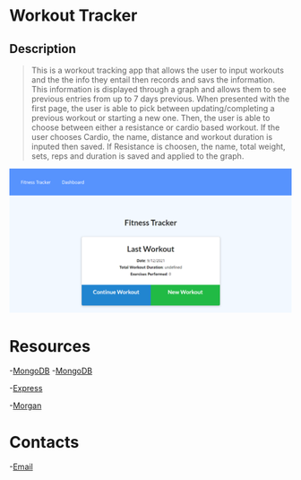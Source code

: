# Workout Tracker


## Description

>This is a workout tracking app that allows the user to input workouts and the the info they entail then records and savs the information. This information is displayed through a graph and allows them to see previous entries from up to 7 days previous. When presented with the first page, the user is able to pick between updating/completing a previous workout or starting a new one. Then, the user is able to choose between either a resistance or cardio based workout. If the user chooses Cardio, the name, distance and workout duration is inputed then saved. If Resistance is choosen, the name, total weight, sets, reps and duration is saved and applied to the graph.



![](images\fitness-tracker.png)



# Resources 

-[MongoDB](https://www.mongodb.com/what-is-mongodb)
-[MongoDB](https://developer.mozilla.org/en-US/docs/Learn/Server-side/Express_Nodejs/mongoose)

-[Express](https://expressjs.com/en/guide/routing.html)

-[Morgan](https://expressjs.com/en/resources/middleware/morgan.html)


# Contacts 

-[Email](http://kyaahellis2021@u.northwestern.edu/)
